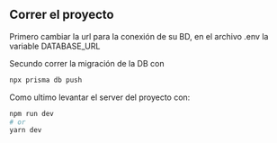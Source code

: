 ## Correr el proyecto

Primero cambiar la url para la conexión de su BD, en el archivo .env la variable DATABASE_URL

Secundo correr la migración de la DB con
```bash
npx prisma db push
```

Como ultimo levantar el server del proyecto con:

```bash
npm run dev
# or
yarn dev
```